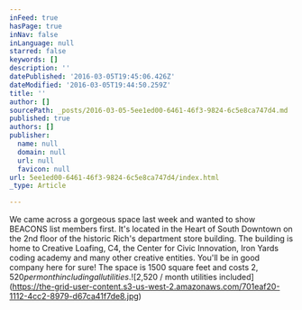 ```yaml
---
inFeed: true
hasPage: true
inNav: false
inLanguage: null
starred: false
keywords: []
description: ''
datePublished: '2016-03-05T19:45:06.426Z'
dateModified: '2016-03-05T19:44:50.259Z'
title: ''
author: []
sourcePath: _posts/2016-03-05-5ee1ed00-6461-46f3-9824-6c5e8ca747d4.md
published: true
authors: []
publisher:
  name: null
  domain: null
  url: null
  favicon: null
url: 5ee1ed00-6461-46f3-9824-6c5e8ca747d4/index.html
_type: Article

---
```

We came across a gorgeous space last week and wanted to show BEACONS list members first. It's located in the Heart of South Downtown on the 2nd floor of the historic Rich's department store building.  The building is home to Creative Loafing, C4, the Center for Civic Innovation, Iron Yards coding academy and many other creative entities.  You'll be in good company here for sure! The space is 1500 square feet and costs $2,520 per month including all utilities.
![$2,520 / month utilities included](https://the-grid-user-content.s3-us-west-2.amazonaws.com/701eaf20-1112-4cc2-8979-d67ca41f7de8.jpg)